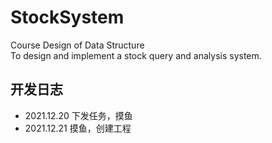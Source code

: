 # StockSystem
Course Design of Data Structure  
To design and implement a stock query and analysis system.

## 开发日志
- 2021.12.20 下发任务，摸鱼
- 2021.12.21 摸鱼，创建工程
